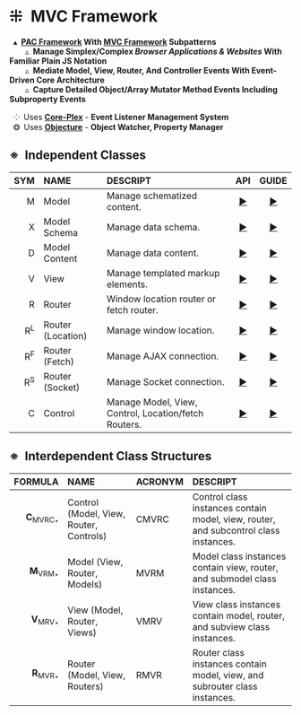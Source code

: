 # ⁜&ensp;MVC Framework
&ensp;▴&ensp;**[PAC Framework](https://en.wikipedia.org/wiki/Presentation%E2%80%93abstraction%E2%80%93control) With [MVC Framework](https://en.wikipedia.org/wiki/Model%E2%80%93view%E2%80%93controller) Subpatterns**  
&ensp;&ensp;&ensp;&ensp;▵&ensp;**Manage Simplex/Complex *Browser Applications &amp; Websites* With Familiar Plain JS Notation**  
&ensp;&ensp;&ensp;&ensp;▵&ensp;**Mediate Model, View, Router, And Controller Events With Event-Driven Core Architecture**  
&ensp;&ensp;&ensp;&ensp;▵&ensp;**Capture Detailed Object/Array Mutator Method Events Including Subproperty Events**  

&ensp;⁘&ensp;Uses [**Core-Plex**](https://www.npmjs.com/package/core-plex) - **Event Listener Management System**  
&ensp;❂&ensp;Uses [**Objecture**](https://www.npmjs.com/package/objecture) - **Object Watcher, Property Manager**  

## ※&ensp;Independent Classes
| SYM | NAME | DESCRIPT | API | GUIDE |
| -----: | :--- | :------- | :--: | :--: |
| M | Model | Manage schematized content. | [▶](./document/api/model/index.md) | [▶](./document/guide/model/index.md) |
| X | Model Schema | Manage data schema. | [▶](./document/api/model/schema/index.md) | [▶](./document/api/guide/schema/index.md) |
| D | Model Content | Manage data content. | [▶](./document/api/model/content/index.md) | [▶](./document/api/guide/content/index.md) |
| V | View | Manage templated markup elements. | [▶](./document/api/view/index.md) | [▶](./document/guide/view/index.md) |
| R | Router | Window location router or fetch router. | [▶](./document/api/routers/index.md) | [▶](./document/guide/routers/index.md) |
| R<sup>L</sup> | Router (Location) | Manage window location. | [▶](./document/api/routers/location/index.md) | [▶](./document/api/guide/location/index.md) |
| R<sup>F</sup> | Router (Fetch) | Manage AJAX connection. | [▶](./document/api/routers/fetch/index.md) | [▶](./document/api/guide/fetch/index.md) |
| R<sup>S</sup> | Router (Socket) | Manage Socket connection. | [▶](./document/api/routers/socket/index.md) | [▶](./document/api/guide/socket/index.md) |
| C | Control | Manage Model, View, Control, Location/fetch Routers. | [▶](./document/api/control/index.md) | [▶](./document/guide/control/index.md) |

## ※&ensp;Interdependent Class Structures
| FORMULA | NAME | ACRONYM | DESCRIPT |
| ------: | :--- | :------ | :------- |
|**C**<sub>MVRC<sub>\*</sub></sub> | Control (Model, View, Router, Controls) | CMVRC | Control class instances contain model, view, router, and subcontrol class instances. |
|**M**<sub>VRM<sub>\*</sub></sub> | Model (View, Router, Models) | MVRM | Model class instances contain view, router, and submodel class instances. |
|**V**<sub>MRV<sub>\*</sub></sub> | View (Model, Router, Views) | VMRV | View class instances contain model, router, and subview class instances. |
|**R**<sub>MVR<sub>\*</sub></sub> | Router (Model, View, Routers) | RMVR | Router class instances contain model, view, and subrouter class instances. |
